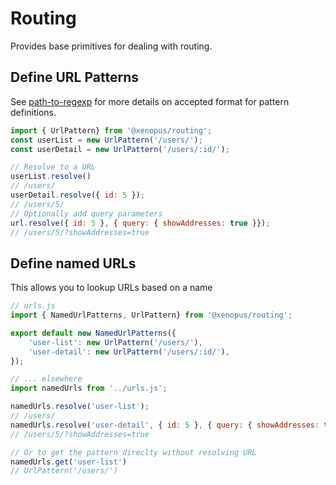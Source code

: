 # Routing

Provides base primitives for dealing with routing.

## Define URL Patterns

See [path-to-regexp](https://github.com/pillarjs/path-to-regexp) for more details on
accepted format for pattern definitions.

```js
import { UrlPattern} from '@xenopus/routing';
const userList = new UrlPattern('/users/');
const userDetail = new UrlPattern('/users/:id/');

// Resolve to a URL
userList.resolve()
// /users/
userDetail.resolve({ id: 5 });
// /users/5/
// Optionally add query parameters
url.resolve({ id: 5 }, { query: { showAddresses: true }});
// /users/5/?showAddresses=true
```

## Define named URLs

This allows you to lookup URLs based on a name

```js
// urls.js
import { NamedUrlPatterns, UrlPattern} from '@xenopus/routing';

export default new NamedUrlPatterns({
    'user-list': new UrlPattern('/users/'),
    'user-detail': new UrlPattern('/users/:id/'),
});

// ... elsewhere
import namedUrls from '../urls.js';

namedUrls.resolve('user-list');
// /users/
namedUrls.resolve('user-detail', { id: 5 }, { query: { showAddresses: true }});
// /users/5/?showAddresses=true

// Or to get the pattern direclty without resolving URL
namedUrls.get('user-list')
// UrlPattern('/users/')
```
